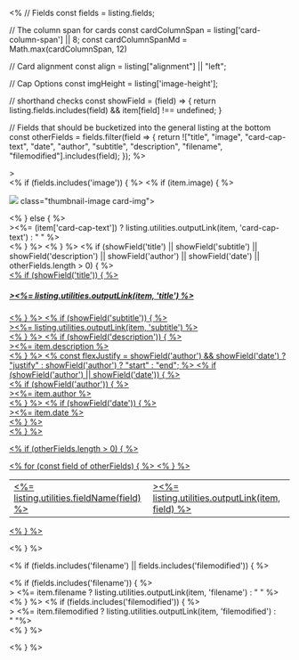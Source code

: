 <%
// Fields
const fields = listing.fields;

// The column span for cards
const cardColumnSpan = listing['card-column-span'] || 8;
const cardColumnSpanMd = Math.max(cardColumnSpan, 12)

// Card alignment
const align = listing["alignment"] || "left";

// Cap Options
const imgHeight = listing['image-height'];

// shorthand checks
const showField = (field) => {
  return listing.fields.includes(field) && item[field] !== undefined;
}


// Fields that should be bucketized into the general listing at the bottom
const otherFields = fields.filter(field => {
return !["title", "image", "card-cap-text", "date", "author", "subtitle", "description", "filename", "filemodified"].includes(field);
});
%>


<div class="<%-`g-col-lg-${cardColumnSpan}`%> <%-`g-col-md-${cardColumnSpanMd}`%> g-col-24" <%- listing.utilities.metadataAttrs(item) %>>
<div class="quarto-grid-item card h-100 <%-`card-${align}`%>">
<% if (fields.includes('image')) { %>
<% if (item.image) { %><p class="card-img-top"><img src="<%- item.image %>"<%= imgHeight ? ` height="${imgHeight}"` : '' %> class="thumbnail-image card-img"></p>
<% } else { %>
<div class="card-img-top"<%= imgHeight ? ` style="height: ${imgHeight}px;"` : '' %>><%= (item['card-cap-text']) ? listing.utilities.outputLink(item, 'card-cap-text') : "&nbsp;" %></div>
<% } %>
<% } %>
<% if (showField('title') || showField('subtitle') || showField('description') || showField('author') || showField('date') || otherFields.length > 0) { %>
<div class="card-body"><a href="<%- item.path %>" class="post-contents">
<% if (showField('title')) { %><h5 class="no-anchor card-title title<%-listing.utilities.sortClass('title')%>"<%=listing.utilities.sortAttr(item, 'title')%>><%= listing.utilities.outputLink(item, 'title') %></h5><% } %>
<% if (showField('subtitle')) { %>
<div class="card-subtitle subtitle<%-listing.utilities.sortClass('subtitle')%>"<%=listing.utilities.sortAttr(item, 'subtitle')%>><%= listing.utilities.outputLink(item, 'subtitle') %></div>
<% } %>
<% if (showField('description')) { %>
<div class="card-text description<%-listing.utilities.sortClass('description')%>"<%=listing.utilities.sortAttr(item, 'description')%>><%= item.description %></div>
<% } %>
<% 
const flexJustify = showField('author') && showField('date') ? "justify" : showField('author') ? "start" : "end";
%>
<% if (showField('author') || showField('date')) { %>
<div class="card-attribution card-text-small <%-flexJustify%>">
<% if (showField('author')) { %><div class="author<%-listing.utilities.sortClass('author')%>"<%=listing.utilities.sortAttr(item, 'author')%>><%= item.author %></div><% } %>
<% if (showField('date')) { %><div class="date<%-listing.utilities.sortClass('date')%>"<%=listing.utilities.sortAttr(item, 'date')%>><%= item.date %></div><% } %></div>
<% } %>

<% if (otherFields.length > 0) { %>
<table class="card-other-values">
<% for (const field of otherFields) { %>
<tr>
<td><%= listing.utilities.fieldName(field) %></td>
<td class="<%-field%><%-listing.utilities.sortClass(field)%>"<%=listing.utilities.sortAttr(item, field)%>><%= listing.utilities.outputLink(item, field) %></td>
</tr>
<% } %>
</table>
<% } %>

</a></div>
<% } %>

<% if (fields.includes('filename') || fields.includes('filemodified')) { %>
<div class="card-footer text-muted">
<% if (fields.includes('filename')) { %>
<div class="card-filename filename<%-listing.utilities.sortClass('filename')%>"<%=listing.utilities.sortAttr(item, 'filename')%>>
<%= item.filename ? listing.utilities.outputLink(item, 'filename') : "&nbsp;" %>
</div>
<% } %>
<% if (fields.includes('filemodified')) { %>
<div class="card-filemodified filemodified<%-listing.utilities.sortClass('filemodified')%>"<%=listing.utilities.sortAttr(item, 'filemodified')%>>
<%= item.filemodified ? listing.utilities.outputLink(item, 'filemodified') : "&nbsp;"%>
</div>
<% } %>
</div>

<% } %>

</div>
</div>
